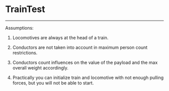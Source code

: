 # TrainTest

 - - - - - - - - - -
 
 Assumptions:
 
 1. Locomotives are always at the head of a train.
 
 2. Conductors are not taken into account in maximum person count restrictions.
 
 3. Conductors count influences on the value of the payload and the max overall weight accordingly.
 
 4. Practically you can initialize train and locomotive with not enough pulling forces, but you will not be able to start.

